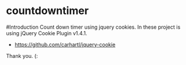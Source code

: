 # countdowntimer

#Introduction
 Count down timer using jquery cookies. In these project is using jQuery Cookie Plugin v1.4.1.

 * https://github.com/carhartl/jquery-cookie


Thank you. (:
